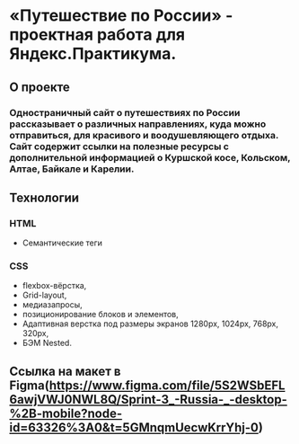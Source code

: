 # «Путешествие по России» - проектная работа для Яндекс.Практикума.

## О проекте

### Одностраничный сайт о путешествиях по России рассказывает о различных направлениях, куда можно отправиться, для красивого и воодушевляющего отдыха. Сайт содержит ссылки на полезные ресурсы с дополнительной информацией о Куршской косе, Кольском, Алтае, Байкале и Карелии.

## Технологии

### HTML

* Семантические теги

### CSS
* flexbox-вёрстка,
* Grid-layout,
* медиазапросы,
* позиционирование блоков и элементов, 
* Адаптивная верстка под размеры экранов 1280px, 1024px, 768px, 320px, 
* БЭМ Nested.

## Ссылка на макет в Figma(https://www.figma.com/file/5S2WSbEFL6awjVWJ0NWL8Q/Sprint-3_-Russia-_-desktop-%2B-mobile?node-id=63326%3A0&t=5GMnqmUecwKrrYhj-0)